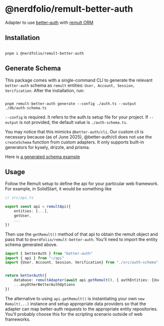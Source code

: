 # @nerdfolio/remult-better-auth

Adapter to use [better-auth](https://www.better-auth.com) with [remult ORM](https://remult.dev)

## Installation

```console

pnpm i @nerdfolio/remult-better-auth

```

## Generate Schema

This package comes with a single-command CLI to generate the relevant `better-auth` schema as `remult` entities:
`User, Account, Session, Verification`. After the installation, run:

```console

pnpm remult-better-auth generate --config ./auth.ts --output ./db/auth-schema.ts

```

`--config` is required. It refers to the auth.ts setup file for your project.
If `--output` is not provided, the default value is `./auth-schema.ts`.

You may notice that this mimicks `@better-auth/cli`. Our custom cli is necessary because (as of June 2025), @better-auth/cli
does not use the `createSchema` function from custom adapters. It only supports built-in generators for kysely, drizzle, and prisma.

Here is [a generated schema example](examples/generated-schema.ts)

## Usage

Follow the Remult setup to define the api for your particular web framework. For example, in SolidStart, it would be something
like

```typescript
// src/api.ts

export const api = remultApi({
	entities: [...],
	getUser,
	...
})
```

Then use the `getRemult()` method of that api to obtain the remult object and pass that to `@nerdfolio/remult-better-auth`.
You'll need to import the entity schema generated above.

```typescript
import { betterAuth } from "better-auth"
import { api } from "~/api"
import {User, Account, Session, Verification} from "./src/auth-schema"


return betterAuth({
	database: remultAdapter(await api.getRemult(), { authEntities: {User, Account, Session, Verification}}),
	...anyOtherBetterAuthOptions
})
```

The alternative to using `api.getRemult()` is instantiating your own `new Remult(...)` instance and setup appropriate
data providers so that the adapter can map better-auth requests to the appropriate entity repositories. You'll probably choose
this for the scripting scenario outside of web frameworks.
